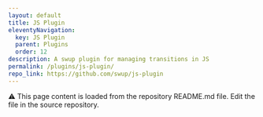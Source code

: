 ```yaml
---
layout: default
title: JS Plugin
eleventyNavigation:
  key: JS Plugin
  parent: Plugins
  order: 12
description: A swup plugin for managing transitions in JS
permalink: /plugins/js-plugin/
repo_link: https://github.com/swup/js-plugin
---
```


⚠️ This page content is loaded from the repository README.md file. Edit the file in the source repository.
